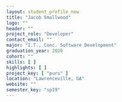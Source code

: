 ```yaml
---
layout: student_profile_new
title: "Jacob Smallwood"
logo: ""
header: ""
project_role: "Developer"
contact_email: ""
major: "I.T., Conc. Software Development"
graduation_year: 2020
cohort: ""
skills: [ ]
highlights: [ ]
project_key: [ "purs" ]
location: "Lawrenceville, GA"
website: ""
semester_key: "sp19"
---
```

